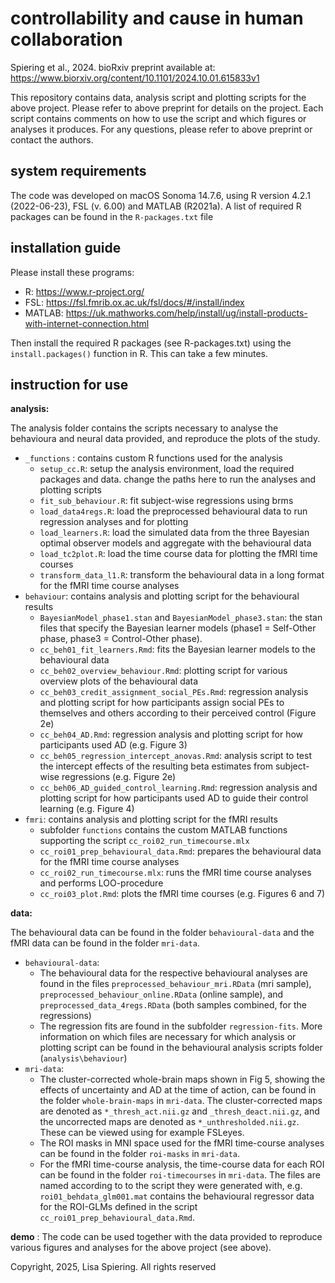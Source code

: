 # controllability and cause in human collaboration

Spiering et al., 2024.
bioRxiv preprint available at: https://www.biorxiv.org/content/10.1101/2024.10.01.615833v1

This repository contains data, analysis script and plotting scripts for the above project. Please refer to above preprint for details on the project. Each script contains comments on how to use the script and which figures or analyses it produces. For any questions, please refer to above preprint or contact the authors.

## system requirements

The code was developed on macOS Sonoma 14.7.6, using R version 4.2.1 (2022-06-23), FSL (v. 6.00) and MATLAB (R2021a). A list of required R packages can be found in the `R-packages.txt` file

## installation guide

Please install these programs:

- R: https://www.r-project.org/
- FSL: https://fsl.fmrib.ox.ac.uk/fsl/docs/#/install/index
- MATLAB: https://uk.mathworks.com/help/install/ug/install-products-with-internet-connection.html

Then install the required R packages (see R-packages.txt) using the `install.packages()` function in R. This can take a few minutes.

## instruction for use

**analysis:**

The analysis folder contains the scripts necessary to analyse the behavioura and neural data provided, and reproduce the plots of the study.

- `_functions` : contains custom R functions used for the analysis
  - `setup_cc.R`: setup the analysis environment, load the required packages and data. change the paths here to run the analyses and plotting scripts
  - `fit_sub_behaviour.R`: fit subject-wise regressions using brms
  - `load_data4regs.R`: load the preprocessed behavioural data to run regression analyses and for plotting
  - `load_learners.R`: load the simulated data from the three Bayesian optimal observer models and aggregate with the behavioural data
  - `load_tc2plot.R`: load the time course data for plotting the fMRI time courses
  - `transform_data_l1.R`: transform the behavioural data in a long format for the fMRI time course analyses
- `behaviour`: contains analysis and plotting script for the behavioural results
  - `BayesianModel_phase1.stan` and `BayesianModel_phase3.stan`: the stan files that specify the Bayesian learner models (phase1 = Self-Other phase, phase3 = Control-Other phase).
  - `cc_beh01_fit_learners.Rmd`: fits the Bayesian learner models to the behavioural data
  - `cc_beh02_overview_behaviour.Rmd`: plotting script for various overview plots of the behavioural data
  - `cc_beh03_credit_assignment_social_PEs.Rmd`: regression analysis and plotting script for how participants assign social PEs to themselves and others according to their perceived control (Figure 2e)
  - `cc_beh04_AD.Rmd`: regression analysis and plotting script for how participants used AD (e.g. Figure 3)
  - `cc_beh05_regression_intercept_anovas.Rmd`: analysis script to test the intercept effects of the resulting beta estimates from subject-wise regressions (e.g. Figure 2e)
  - `cc_beh06_AD_guided_control_learning.Rmd`: regression analysis and plotting script for how participants used AD to guide their control learning (e.g. Figure 4)
- `fmri`: contains analysis and plotting script for the fMRI results 
  - subfolder `functions` contains the custom MATLAB functions supporting the script `cc_roi02_run_timecourse.mlx`
  - `cc_roi01_prep_behavioural_data.Rmd`: prepares the behavioural data for the fMRI time course analyses
  - `cc_roi02_run_timecourse.mlx`: runs the fMRI time course analyses and performs LOO-procedure
  - `cc_roi03_plot.Rmd`: plots the fMRI time courses (e.g. Figures 6 and 7)

**data:**

The behavioural data can be found in the folder `behavioural-data` and the fMRI data can be found in the folder `mri-data`.

- `behavioural-data`: 
  - The behavioural data for the respective behavioural analyses are found in the files `preprocessed_behaviour_mri.RData` (mri sample), `preprocessed_behaviour_online.RData` (online sample), and `preprocessed_data_4regs.RData` (both samples combined, for the regressions)
  - The regression fits are found in the subfolder `regression-fits`. More information on which files are necessary for which analysis or plotting script can be found in the behavioural analysis scripts folder (`analysis\behaviour`)
- `mri-data`:
  - The cluster-corrected whole-brain maps shown in Fig 5, showing the effects of uncertainty and AD at the time of action, can be found in the folder `whole-brain-maps` in `mri-data`. The cluster-corrected maps are denoted as `*_thresh_act.nii.gz` and `_thresh_deact.nii.gz`, and the uncorrected maps are denoted as `*_unthresholded.nii.gz`. These can be viewed using for example FSLeyes.
  - The ROI masks in MNI space used for the fMRI time-course analyses can be found in the folder `roi-masks` in `mri-data`.
  - For the fMRI time-course analysis, the time-course data for each ROI can be found in the folder `roi-timecourses` in `mri-data`. The files are named according to to the script they were generated with, e.g. `roi01_behdata_glm001.mat` contains the behavioural regressor data for the ROI-GLMs defined in the script `cc_roi01_prep_behavioural_data.Rmd`.

**demo** : The code can be used together with the data provided to reproduce various figures and analyses for the above project (see above).

Copyright, 2025, Lisa Spiering. All rights reserved
